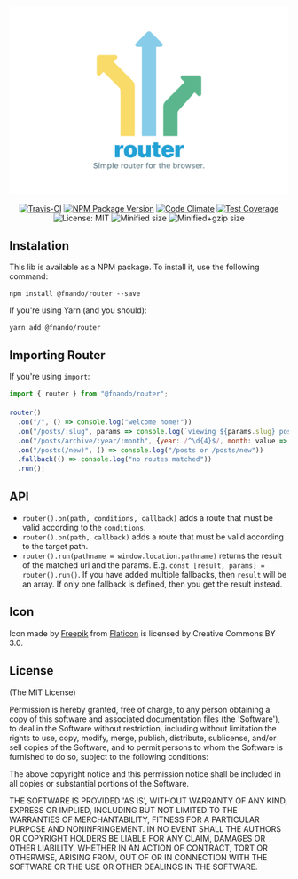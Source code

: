 ![@fnando/router: Simple router for the browser.](https://github.com/fnando/router/raw/master/router.png)

<p align="center">
  <a rel="noreferrer noopener" href="https://travis-ci.org/fnando/router"><img src="https://travis-ci.org/fnando/router.svg" alt="Travis-CI" /></a>
  <a rel="noreferrer noopener" href="https://www.npmjs.com/package/@fnando/router"><img src="https://img.shields.io/npm/v/@fnando/router.svg" alt="NPM Package Version"></a>
  <a href="https://codeclimate.com/github/fnando/router"><img src="https://codeclimate.com/github/fnando/router/badges/gpa.svg" alt="Code Climate"></a>
  <a href="https://codeclimate.com/github/fnando/router/coverage"><img src="https://codeclimate.com/github/fnando/router/badges/coverage.svg" alt="Test Coverage"></a>
  <img src="https://img.shields.io/badge/license-MIT-orange.svg" alt="License: MIT">
  <img src="http://img.badgesize.io/fnando/router/master/dist/router.js.svg?label=min+size" alt="Minified size">
  <img src="http://img.badgesize.io/fnando/router/master/dist/router.js.svg?compression=gzip&label=min%2Bgzip+size" alt="Minified+gzip size">
</p>

## Instalation

This lib is available as a NPM package. To install it, use the following command:

```
npm install @fnando/router --save
```

If you're using Yarn (and you should):

```
yarn add @fnando/router
```

## Importing Router

If you're using `import`:

```js
import { router } from "@fnando/router";

router()
  .on("/", () => console.log("welcome home!"))
  .on("/posts/:slug", params => console.log(`viewing ${params.slug} post`))
  .on("/posts/archive/:year/:month", {year: /^\d{4}$/, month: value => value >= 1 && value <= 12}, params => console.log(`viewing archive for ${params.year}`))
  .on("/posts(/new)", () => console.log("/posts or /posts/new"))
  .fallback(() => console.log("no routes matched"))
  .run();
```

## API

- `router().on(path, conditions, callback)` adds a route that must be valid according to the `conditions`.
- `router().on(path, callback)` adds a route that must be valid according to the target path.
- `router().run(pathname = window.location.pathname)` returns the result of the matched url and the params. E.g. `const [result, params] = router().run()`. If you have added multiple fallbacks, then `result` will be an array. If only one fallback is defined, then you get the result instead.

## Icon

Icon made by [Freepik](https://www.freepik.com) from [Flaticon](https://www.flaticon.com/) is licensed by Creative Commons BY 3.0.

## License

(The MIT License)

Permission is hereby granted, free of charge, to any person obtaining
a copy of this software and associated documentation files (the
'Software'), to deal in the Software without restriction, including
without limitation the rights to use, copy, modify, merge, publish,
distribute, sublicense, and/or sell copies of the Software, and to
permit persons to whom the Software is furnished to do so, subject to
the following conditions:

The above copyright notice and this permission notice shall be
included in all copies or substantial portions of the Software.

THE SOFTWARE IS PROVIDED 'AS IS', WITHOUT WARRANTY OF ANY KIND,
EXPRESS OR IMPLIED, INCLUDING BUT NOT LIMITED TO THE WARRANTIES OF
MERCHANTABILITY, FITNESS FOR A PARTICULAR PURPOSE AND NONINFRINGEMENT.
IN NO EVENT SHALL THE AUTHORS OR COPYRIGHT HOLDERS BE LIABLE FOR ANY
CLAIM, DAMAGES OR OTHER LIABILITY, WHETHER IN AN ACTION OF CONTRACT,
TORT OR OTHERWISE, ARISING FROM, OUT OF OR IN CONNECTION WITH THE
SOFTWARE OR THE USE OR OTHER DEALINGS IN THE SOFTWARE.
